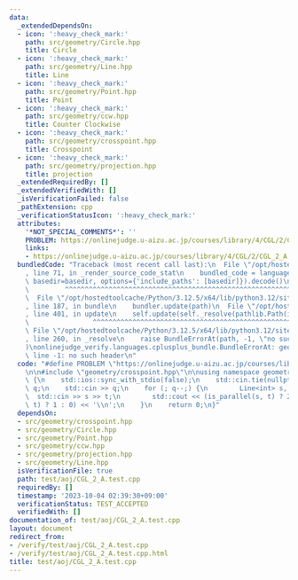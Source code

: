 ```yaml
---
data:
  _extendedDependsOn:
  - icon: ':heavy_check_mark:'
    path: src/geometry/Circle.hpp
    title: Circle
  - icon: ':heavy_check_mark:'
    path: src/geometry/Line.hpp
    title: Line
  - icon: ':heavy_check_mark:'
    path: src/geometry/Point.hpp
    title: Point
  - icon: ':heavy_check_mark:'
    path: src/geometry/ccw.hpp
    title: Counter Clockwise
  - icon: ':heavy_check_mark:'
    path: src/geometry/crosspoint.hpp
    title: Crosspoint
  - icon: ':heavy_check_mark:'
    path: src/geometry/projection.hpp
    title: projection
  _extendedRequiredBy: []
  _extendedVerifiedWith: []
  _isVerificationFailed: false
  _pathExtension: cpp
  _verificationStatusIcon: ':heavy_check_mark:'
  attributes:
    '*NOT_SPECIAL_COMMENTS*': ''
    PROBLEM: https://onlinejudge.u-aizu.ac.jp/courses/library/4/CGL/2/CGL_2_A
    links:
    - https://onlinejudge.u-aizu.ac.jp/courses/library/4/CGL/2/CGL_2_A
  bundledCode: "Traceback (most recent call last):\n  File \"/opt/hostedtoolcache/Python/3.12.5/x64/lib/python3.12/site-packages/onlinejudge_verify/documentation/build.py\"\
    , line 71, in _render_source_code_stat\n    bundled_code = language.bundle(stat.path,\
    \ basedir=basedir, options={'include_paths': [basedir]}).decode()\n          \
    \         ^^^^^^^^^^^^^^^^^^^^^^^^^^^^^^^^^^^^^^^^^^^^^^^^^^^^^^^^^^^^^^^^^^^^^^^^^^^^^^^^^\n\
    \  File \"/opt/hostedtoolcache/Python/3.12.5/x64/lib/python3.12/site-packages/onlinejudge_verify/languages/cplusplus.py\"\
    , line 187, in bundle\n    bundler.update(path)\n  File \"/opt/hostedtoolcache/Python/3.12.5/x64/lib/python3.12/site-packages/onlinejudge_verify/languages/cplusplus_bundle.py\"\
    , line 401, in update\n    self.update(self._resolve(pathlib.Path(included), included_from=path))\n\
    \                ^^^^^^^^^^^^^^^^^^^^^^^^^^^^^^^^^^^^^^^^^^^^^^^^^^^^^^^^^\n \
    \ File \"/opt/hostedtoolcache/Python/3.12.5/x64/lib/python3.12/site-packages/onlinejudge_verify/languages/cplusplus_bundle.py\"\
    , line 260, in _resolve\n    raise BundleErrorAt(path, -1, \"no such header\"\
    )\nonlinejudge_verify.languages.cplusplus_bundle.BundleErrorAt: geometry/crosspoint.hpp:\
    \ line -1: no such header\n"
  code: "#define PROBLEM \"https://onlinejudge.u-aizu.ac.jp/courses/library/4/CGL/2/CGL_2_A\"\
    \n\n#include \"geometry/crosspoint.hpp\"\n\nusing namespace geometry;\n\nint main()\
    \ {\n    std::ios::sync_with_stdio(false);\n    std::cin.tie(nullptr);\n    int\
    \ q;\n    std::cin >> q;\n    for (; q--;) {\n        Line<int> s, t;\n      \
    \  std::cin >> s >> t;\n        std::cout << (is_parallel(s, t) ? 2 : is_orthogonal(s,\
    \ t) ? 1 : 0) << '\\n';\n    }\n    return 0;\n}"
  dependsOn:
  - src/geometry/crosspoint.hpp
  - src/geometry/Circle.hpp
  - src/geometry/Point.hpp
  - src/geometry/ccw.hpp
  - src/geometry/projection.hpp
  - src/geometry/Line.hpp
  isVerificationFile: true
  path: test/aoj/CGL_2_A.test.cpp
  requiredBy: []
  timestamp: '2023-10-04 02:39:30+09:00'
  verificationStatus: TEST_ACCEPTED
  verifiedWith: []
documentation_of: test/aoj/CGL_2_A.test.cpp
layout: document
redirect_from:
- /verify/test/aoj/CGL_2_A.test.cpp
- /verify/test/aoj/CGL_2_A.test.cpp.html
title: test/aoj/CGL_2_A.test.cpp
---
```

